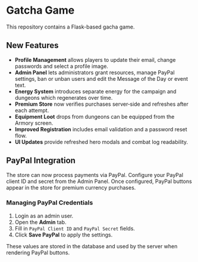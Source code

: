 # Gatcha Game

This repository contains a Flask-based gacha game.

## New Features

- **Profile Management** allows players to update their email, change passwords
  and select a profile image.
- **Admin Panel** lets administrators grant resources, manage PayPal settings,
  ban or unban users and edit the Message of the Day or event text.
- **Energy System** introduces separate energy for the campaign and dungeons
  which regenerates over time.
- **Premium Store** now verifies purchases server‑side and refreshes after each
  attempt.
- **Equipment Loot** drops from dungeons can be equipped from the Armory screen.
- **Improved Registration** includes email validation and a password reset flow.
- **UI Updates** provide refreshed hero modals and combat log readability.

## PayPal Integration

The store can now process payments via PayPal. Configure your PayPal client ID and secret from the Admin Panel. Once configured, PayPal buttons appear in the store for premium currency purchases.

### Managing PayPal Credentials
1. Login as an admin user.
2. Open the **Admin** tab.
3. Fill in `PayPal Client ID` and `PayPal Secret` fields.
4. Click **Save PayPal** to apply the settings.

These values are stored in the database and used by the server when rendering PayPal buttons.
